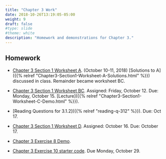 ```yaml
---
title: "Chapter 3 Work"
date: 2018-10-26T13:19:05-05:00
weight: 9
draft: false
#type: slide
#theme: white
description: "Homework and demonstrations for Chapter 3."
---
```


## Homework

* [Chapter 3 Section 1 Worksheet
  A](https://colab.research.google.com/drive/11SjQKhsL9oX3bM5pHvGAl2yHhQN4M9-v).
  (October 10-11, 2018) [Solutions to A]({{% relref
  "Chapter3-Section1-Worksheet-A-Solutions.html" %}}) discussed in class. Remainder became worksheet BC.
* [Chapter 3 Section 1 Worksheet
  BC](https://colab.research.google.com/drive/1sByruzoLR3D14if-x3YppUbsJsgVroYU). Assigned:
  Friday, October 12. Due: Monday, October 15. [Lecture]({{% relref "Chapter3-Section1-Worksheet-C-Demo.html" %}}).

* [Reading Questions for 3.1.2]({{% relref "reading-q-312" %}}). Due:
  Oct 17.

* [Chapter 3 Section 1 Worksheet
  D](https://colab.research.google.com/drive/1un0iS9v6hjc_WrzpVqj1BWSouG-fnHw2). Assigned:
  October 16. Due: October 17.

* [Chapter 3 Exercise 8
  Demo](https://colab.research.google.com/drive/1kup4F6XKYZ4Sqcxuj8ClE1K14sCCDT1o).

* [Chapter 3 Exercise 10 starter
  code](https://colab.research.google.com/drive/12aepeI41Gmv52-Oni6Kr_o79MQBRFgwk). Due
  Monday, October 29.
